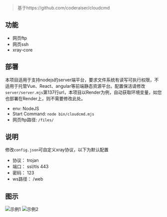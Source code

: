 >  基于https://github.com/coderaiser/cloudcmd

## 功能
- 网页ftp
- 网页ssh
- xray-core

## 部署
本项目适用于支持nodejs的server端平台，要求文件系统有读写可执行权限，不适用于托管Vue、React、angular等前端静态资源平台。配置保活请修改`server/server.mjs`第137行url，本项目以Render为例，自动获取环境变量，如您也部署在Render上，则不需要修改此处。
- env: NodeJS
- Start Command: `node bin/cloudcmd.mjs`
- 网页ftp路径: `/files/`

## 说明
修改`config.json`可自定义xray协议，以下为默认配置
- 协议： trojan
- 端口： ssl/tls  443
- 密码： 123
- ws路径： /web

## 图示
![示例1](https://file.eeea.ga/view.php/9bfcef430fb4c1409c344c7078d9cb14.png)
![示例2](https://file.eeea.ga/view.php/066b32274b87148fc321667213ce0c59.png)
